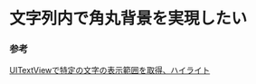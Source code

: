 #  文字列内で角丸背景を実現したい


### 参考
[UITextViewで特定の文字の表示範囲を取得、ハイライト](https://qiita.com/yuki0n0/items/1a15bde4e75f05c99681)
